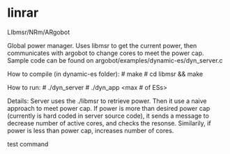 # linrar
LIbmsr/NRm/ARgobot

Global power manager. 
Uses libmsr to get the current power, then communicates with argobot to change cores to meet the power cap. 
Sample code can be found on argobot/examples/dynamic-es/dyn_server.c

How to compile (in dynamic-es folder):
\# make 
\# cd libmsr && make

How to run:
\# ./dyn_server <port>
\# ./dyn_app <max # of ESs> <timeout> <server> <port>

Details:
Server uses the ./libmsr to retrieve power. Then it use a naive approach to meet power cap. If power is more than desired power cap (currently is hard coded in server source code), it sends a message to decrease number of active cores, and checks the resonse. Similarily, if power is less than power cap, increases number of cores. 



test command
